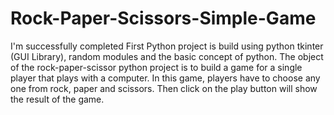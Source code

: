# Rock-Paper-Scissors-Simple-Game
I'm successfully completed First Python project is build using python tkinter (GUI Library), random modules and the basic concept of python. The object of the rock-paper-scissor python project is to build a game for a single player that plays with a computer. In this game, players have to choose any one from rock, paper and scissors. Then click on the play button will show the result of the game.
